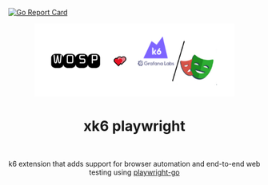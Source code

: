 [![Go Report Card](https://goreportcard.com/badge/github.com/nicholasvuono/xk6-playwright)](https://goreportcard.com/badge/github.com/nicholasvuono/xk6-playwright)
<br>
<div align="center">
   <img src="images/xk6_logo.PNG" width="400" alt="pdq"/><br>
   <h1><b>xk6 playwright</b></h1><br>
   <p>k6 extension that adds support for browser automation and end-to-end web testing using <a href="https://github.com/mxschmitt/playwright-go" target="_blank">playwright-go</a>
</div>

